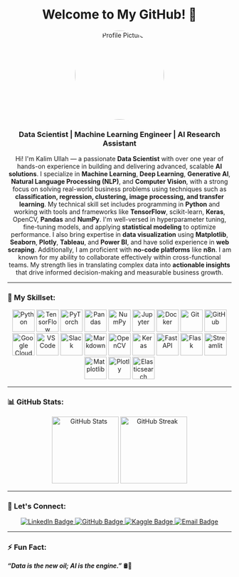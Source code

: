 <div align="center">
    <h1>Welcome to My GitHub! 🌟</h1>
    <img src="https://media.licdn.com/dms/image/v2/D4E03AQEa6oE6JdFbTQ/profile-displayphoto-shrink_400_400/profile-displayphoto-shrink_400_400/0/1729333367804?e=1753920000&v=beta&t=f5beoXUQh982_ndXcYcYaWt0pF1EtvsznjKesNmXxgY" alt="Profile Picture" width="200" style="border-radius: 50%;">
    <h3>Data Scientist | Machine Learning Engineer | AI Research Assistant</h3>
    <p>
        Hi! I'm Kalim Ullah — a passionate <b>Data Scientist</b> with over one year of hands-on experience in building and delivering advanced, scalable <b>AI solutions</b>. I specialize in <b>Machine Learning</b>, <b>Deep Learning</b>, <b>Generative AI</b>, <b>Natural Language Processing (NLP)</b>, and <b>Computer Vision</b>, with a strong focus on solving real-world business problems using techniques such as <b>classification, regression, clustering, image processing, and transfer learning</b>. My technical skill set includes programming in <b>Python</b> and working with tools and frameworks like <b>TensorFlow</b>, scikit-learn, <b>Keras</b>, OpenCV, <b>Pandas</b> and <b>NumPy</b>. I'm well-versed in hyperparameter tuning, fine-tuning models, and applying <b>statistical modeling</b> to optimize performance. I also bring expertise in <b>data visualization</b> using <b>Matplotlib</b>, <b>Seaborn</b>, <b>Plotly</b>, <b>Tableau</b>, and <b>Power BI</b>, and have solid experience in <b>web scraping</b>. Additionally, I am proficient with <b>no-code platforms</b> like <b>n8n</b>. I am known for my ability to collaborate effectively within cross-functional teams. My strength lies in translating complex data into <b>actionable insights</b> that drive informed decision-making and measurable business growth.
    </p>
</div>

---

### 🚀 My Skillset:
<div align="center">
    <img src="https://cdn.jsdelivr.net/gh/devicons/devicon/icons/python/python-original.svg" height="50" alt="Python">
    <img src="https://cdn.jsdelivr.net/gh/devicons/devicon/icons/tensorflow/tensorflow-original.svg" height="50" alt="TensorFlow">
    <img src="https://cdn.jsdelivr.net/gh/devicons/devicon/icons/pytorch/pytorch-original.svg" height="50" alt="PyTorch">
    <img src="https://cdn.jsdelivr.net/gh/devicons/devicon/icons/pandas/pandas-original.svg" height="50" alt="Pandas">
    <img src="https://cdn.jsdelivr.net/gh/devicons/devicon/icons/numpy/numpy-original.svg" height="50" alt="NumPy">
    <img src="https://cdn.jsdelivr.net/gh/devicons/devicon/icons/jupyter/jupyter-original.svg" height="50" alt="Jupyter">
    <img src="https://cdn.jsdelivr.net/gh/devicons/devicon/icons/docker/docker-original.svg" height="50" alt="Docker">
    <img src="https://cdn.jsdelivr.net/gh/devicons/devicon/icons/git/git-original.svg" height="50" alt="Git">
    <img src="https://cdn.jsdelivr.net/gh/devicons/devicon/icons/github/github-original.svg" height="50" alt="GitHub">
    <img src="https://cdn.jsdelivr.net/gh/devicons/devicon/icons/googlecloud/googlecloud-original.svg" height="50" alt="Google Cloud">
    <img src="https://cdn.jsdelivr.net/gh/devicons/devicon/icons/vscode/vscode-original.svg" height="50" alt="VS Code">
    <img src="https://cdn.jsdelivr.net/gh/devicons/devicon/icons/slack/slack-original.svg" height="50" alt="Slack">
    <img src="https://cdn.jsdelivr.net/gh/devicons/devicon/icons/markdown/markdown-original.svg" height="50" alt="Markdown">
    <img src="https://cdn.jsdelivr.net/gh/devicons/devicon/icons/opencv/opencv-original.svg" height="50" alt="OpenCV">
    <img src="https://cdn.jsdelivr.net/gh/devicons/devicon/icons/keras/keras-original.svg" height="50" alt="Keras">
    <img src="https://cdn.jsdelivr.net/gh/devicons/devicon/icons/fastapi/fastapi-original.svg" height="50" alt="FastAPI">
    <img src="https://cdn.jsdelivr.net/gh/devicons/devicon/icons/flask/flask-original.svg" height="50" alt="Flask">
    <img src="https://cdn.jsdelivr.net/gh/devicons/devicon/icons/streamlit/streamlit-original.svg" height="50" alt="Streamlit">
    <img src="https://cdn.jsdelivr.net/gh/devicons/devicon/icons/matplotlib/matplotlib-original.svg" height="50" alt="Matplotlib">
    <img src="https://cdn.jsdelivr.net/gh/devicons/devicon/icons/plotly/plotly-original.svg" height="50" alt="Plotly">
    <img src="https://cdn.jsdelivr.net/gh/devicons/devicon/icons/elasticsearch/elasticsearch-original.svg" height="50" alt="Elasticsearch">
   
    


</div>

---

### 📊 GitHub Stats:
<div align="center">
    <img src="https://github-readme-stats.vercel.app/api?username=Kalimullah49&show_icons=true&theme=radical" alt="GitHub Stats" height="150">
    <img src="https://streak-stats.demolab.com?user=Kalimullah49&theme=radical" alt="GitHub Streak" height="150">
</div>

---


### 💬 Let's Connect:
<div align="center">
    <a href="https://www.linkedin.com/in/hafizkalimullah/" target="_blank">
        <img src="https://img.shields.io/badge/LinkedIn-0077B5?style=for-the-badge&logo=linkedin&logoColor=white" alt="LinkedIn Badge">
    </a>
    <a href="https://github.com/Kalimullah49" target="_blank">
        <img src="https://img.shields.io/badge/GitHub-333?style=for-the-badge&logo=github&logoColor=white" alt="GitHub Badge">
    </a>
    <a href="https://www.kaggle.com/hafizkalimullah" target="_blank">
        <img src="https://img.shields.io/badge/Kaggle-20BEFF?style=for-the-badge&logo=kaggle&logoColor=white" alt="Kaggle Badge">
    </a>
    <a href="mailto:hafizkalimullah49@gmail.com" target="_blank">
        <img src="https://img.shields.io/badge/Email-D14836?style=for-the-badge&logo=gmail&logoColor=white" alt="Email Badge">
    </a>
</div>

---

### ⚡ Fun Fact:
**_“Data is the new oil; AI is the engine.”_** 🛢️🤖

